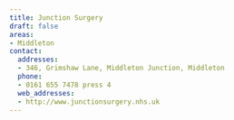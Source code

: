 ```yaml
---
title: Junction Surgery
draft: false
areas:
- Middleton
contact:
  addresses:
  - 346, Grimshaw Lane, Middleton Junction, Middleton
  phone:
  - 0161 655 7478 press 4
  web_addresses:
  - http://www.junctionsurgery.nhs.uk
---
```


